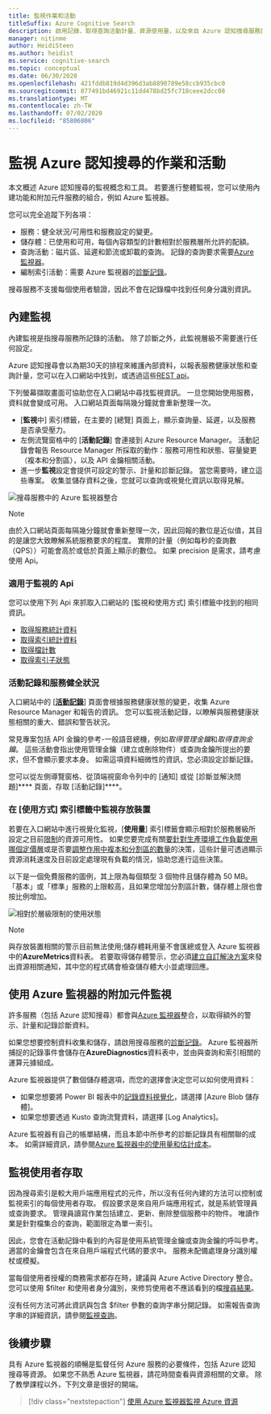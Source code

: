```yaml
---
title: 監視作業和活動
titleSuffix: Azure Cognitive Search
description: 啟用記錄、取得查詢活動計量、資源使用量，以及來自 Azure 認知搜尋服務的其他系統資料。
manager: nitinme
author: HeidiSteen
ms.author: heidist
ms.service: cognitive-search
ms.topic: conceptual
ms.date: 06/30/2020
ms.openlocfilehash: 421fddb819d4d396d3ab8890789e58ccb935cbc0
ms.sourcegitcommit: 877491bd46921c11dd478bd25fc718ceee2dcc08
ms.translationtype: MT
ms.contentlocale: zh-TW
ms.lasthandoff: 07/02/2020
ms.locfileid: "85806806"
---
```

# <a name="monitor-operations-and-activity-of-azure-cognitive-search"></a>監視 Azure 認知搜尋的作業和活動

本文概述 Azure 認知搜尋的監視概念和工具。 若要進行整體監視，您可以使用內建功能和附加元件服務的組合，例如 Azure 監視器。

您可以完全追蹤下列各項：

* 服務：健全狀況/可用性和服務設定的變更。
* 儲存體：已使用和可用，每個內容類型的計數相對於服務層所允許的配額。
* 查詢活動：磁片區、延遲和節流或卸載的查詢。 記錄的查詢要求需要[Azure 監視器](#add-azure-monitor)。
* 編制索引活動：需要 Azure 監視器的[診斷記錄](#add-azure-monitor)。

搜尋服務不支援每個使用者驗證，因此不會在記錄檔中找到任何身分識別資訊。

## <a name="built-in-monitoring"></a>內建監視

內建監視是指搜尋服務所記錄的活動。 除了診斷之外，此監視層級不需要進行任何設定。

Azure 認知搜尋會以為期30天的排程來維護內部資料，以報表服務健康狀態和查詢計量，您可以在入口網站中找到，或透過這些[REST api](#monitoring-apis)。

下列螢幕擷取畫面可協助您在入口網站中尋找監視資訊。 一旦您開始使用服務，資料就會變成可用。 入口網站頁面每隔幾分鐘就會重新整理一次。

* [**監視**中] 索引標籤，在主要的 [總覽] 頁面上，顯示查詢量、延遲，以及服務是否承受壓力。
* 左側流覽窗格中的 [**活動記錄**] 會連接到 Azure Resource Manager。 活動記錄會報告 Resource Manager 所採取的動作：服務可用性和狀態、容量變更（複本和分割區），以及 API 金鑰相關活動。
* 進一步**監視**設定會提供可設定的警示、計量和診斷記錄。 當您需要時，建立這些專案。 收集並儲存資料之後，您就可以查詢或視覺化資訊以取得見解。

![搜尋服務中的 Azure 監視器整合](./media/search-monitor-usage/azure-monitor-search.png
 "搜尋服務中的 Azure 監視器整合")

> [!NOTE]
> 由於入口網站頁面每隔幾分鐘就會重新整理一次，因此回報的數位是近似值，其目的是讓您大致瞭解系統服務要求的程度。 實際的計量（例如每秒的查詢數（QPS））可能會高於或低於頁面上顯示的數位。 如果 precision 是需求，請考慮使用 Api。

<a name="monitoring-apis"> </a>

### <a name="apis-useful-for-monitoring"></a>適用于監視的 Api

您可以使用下列 Api 來抓取入口網站的 [監視和使用方式] 索引標籤中找到的相同資訊。

* [取得服務統計資料](/rest/api/searchservice/get-service-statistics)
* [取得索引統計資料](/rest/api/searchservice/get-index-statistics)
* [取得檔計數](/rest/api/searchservice/count-documents)
* [取得索引子狀態](/rest/api/searchservice/get-indexer-status)

### <a name="activity-logs-and-service-health"></a>活動記錄和服務健全狀況

入口網站中的 [[**活動記錄**](https://docs.microsoft.com/azure/azure-monitor/platform/activity-log-view)] 頁面會根據服務健康狀態的變更，收集 Azure Resource Manager 和報告的資訊。 您可以監視活動記錄，以瞭解與服務健康狀態相關的重大、錯誤和警告狀況。

常見專案包括 API 金鑰的參考-一般語音總機，例如*取得管理金鑰*和*取得查詢金鑰*。 這些活動會指出使用管理金鑰（建立或刪除物件）或查詢金鑰所提出的要求，但不會顯示要求本身。 如需這項資料細微性的資訊，您必須設定診斷記錄。

您可以從左側導覽窗格、從頂端視窗命令列中的 [通知] 或從 [診斷並解決問題]**** 頁面，存取 [活動記錄]****。

### <a name="monitor-storage-in-the-usage-tab"></a>在 [使用方式] 索引標籤中監視存放裝置

若要在入口網站中進行視覺化監視，[**使用量**] 索引標籤會顯示相對於服務層級所設定之目前[限制](search-limits-quotas-capacity.md)的資源可用性。 如果您要完成有關[要針對生產環境工作負載使用哪個定價層](search-sku-tier.md)或是否要[調整作用中複本和分割區的數量](search-capacity-planning.md)的決策，這些計量可透過顯示資源消耗速度及目前設定處理現有負載的情況，協助您進行這些決策。

以下是一個免費服務的圖例，其上限為每個類型 3 個物件且儲存體為 50 MB。 「基本」或「標準」服務的上限較高，且如果您增加分割區計數，儲存體上限也會按比例增加。

![相對於層級限制的使用狀態](./media/search-monitor-usage/usage-tab.png
 "相對於層級限制的使用狀態")

> [!NOTE]
> 與存放裝置相關的警示目前無法使用;儲存體耗用量不會匯總或登入 Azure 監視器中的**AzureMetrics**資料表。 若要取得儲存體警示，您必須[建立自訂解決方案](../azure-monitor/insights/solutions-creating.md)來發出資源相關通知，其中您的程式碼會檢查儲存體大小並處理回應。

<a name="add-azure-monitor"></a>

## <a name="add-on-monitoring-with-azure-monitor"></a>使用 Azure 監視器的附加元件監視

許多服務（包括 Azure 認知搜尋）都會與[Azure 監視器](https://docs.microsoft.com/azure/azure-monitor/)整合，以取得額外的警示、計量和記錄診斷資料。 

如果您想要控制資料收集和儲存，請啟用搜尋服務的[診斷記錄](search-monitor-logs.md)。 Azure 監視器所捕捉的記錄事件會儲存在**AzureDiagnostics**資料表中，並由與查詢和索引相關的運算元據組成。

Azure 監視器提供了數個儲存體選項，而您的選擇會決定您可以如何使用資料：

* 如果您想要將 Power BI 報表中的[記錄資料視覺化](search-monitor-logs-powerbi.md)，請選擇 [Azure Blob 儲存體]。
* 如果您想要透過 Kusto 查詢流覽資料，請選擇 [Log Analytics]。

Azure 監視器有自己的帳單結構，而且本節中所參考的診斷記錄具有相關聯的成本。 如需詳細資訊，請參閱[Azure 監視器中的使用量和估計成本](../azure-monitor/platform/usage-estimated-costs.md)。

## <a name="monitor-user-access"></a>監視使用者存取

因為搜尋索引是較大用戶端應用程式的元件，所以沒有任何內建的方法可以控制或監視索引的每個使用者存取。 假設要求是來自用戶端應用程式，就是系統管理員或查詢要求。 管理員讀寫作業包括建立、更新、刪除整個服務中的物件。 唯讀作業是針對檔集合的查詢，範圍限定為單一索引。 

因此，您會在活動記錄中看到的內容是使用系統管理金鑰或查詢金鑰的呼叫參考。 適當的金鑰會包含在來自用戶端程式代碼的要求中。 服務未配備處理身分識別權杖或模擬。

當每個使用者授權的商務需求都存在時，建議與 Azure Active Directory 整合。 您可以使用 $filter 和使用者身分識別，來修剪使用者不應該看到的檔[搜尋結果](search-security-trimming-for-azure-search-with-aad.md)。 

沒有任何方法可將此資訊與包含 $filter 參數的查詢字串分開記錄。 如需報告查詢字串的詳細資訊，請參閱[監視查詢](search-monitor-queries.md)。

## <a name="next-steps"></a>後續步驟

具有 Azure 監視器的順暢是監督任何 Azure 服務的必要條件，包括 Azure 認知搜尋等資源。 如果您不熟悉 Azure 監視器，請花時間查看與資源相關的文章。 除了教學課程以外，下列文章是很好的開端。

> [!div class="nextstepaction"]
> [使用 Azure 監視器監視 Azure 資源](https://docs.microsoft.com/azure/azure-monitor/insights/monitor-azure-resource)
